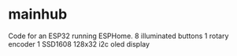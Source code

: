 # mainhub
Code for an ESP32 running ESPHome.
8 illuminated buttons
1 rotary encoder
1 SSD1608 128x32 i2c oled display
